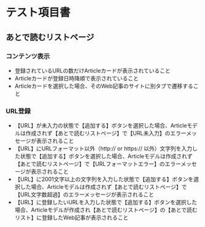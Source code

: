 # テスト項目書

## あとで読むリストページ

### コンテンツ表示
- 登録されているURLの数だけArticleカードが表示されていること
- Articleカードが登録日時降順で表示されていること
- Articleカードを選択した場合、そのWeb記事のサイトに別タブで遷移すること

### URL登録
- 【URL】が未入力の状態で【追加する】ボタンを選択した場合、Articleモデルは作成されず【あとで読むリストページ】で【URL未入力】のエラーメッセージが表示されること
- 【URL】にURLフォーマット以外（http:// or https:// 以外）文字列を入力した状態で【追加する】ボタンを選択した場合、Articleモデルは作成されず【あとで読むリストページ】で【URLフォーマットエラー】のエラーメッセージが表示されること
- 【URL】に2001文字以上の文字列を入力した状態で【追加する】ボタンを選択した場合、Articleモデルは作成されず【あとで読むリストページ】で【URL文字数超過】のエラーメッセージが表示されること
- 【URL】に登録したいURLを入力した状態で【追加する】ボタンを選択した場合、Articleモデルが作成され【あとで読むリストページ】の【あとで読むリスト】に登録したWeb記事が表示されること